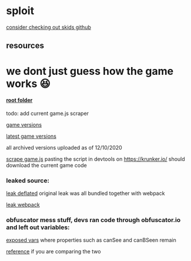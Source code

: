 # sploit

[consider checking out skids github](https://github.com/skidlamer/)

## resources

# we dont just guess how the game works 😆

#### [root folder](https://mega.nz/folder/3dVUUBZQ#gbn1N9Obk6HYReg2Z8p-ZQ)

todo: add current game.js scraper

[game versions](https://mega.nz/folder/eE9ghBzS#nw_TzAoWnK9Cz5Sry-lECw)

[latest game versions](https://cli.sys32.dev/data/)

all archived versions uploaded as of 12/10/2020

[scrape game.js](https://mega.nz/file/rI8iiLrS#PNmS1IR_X5ZMt2P1uNjaz6r5uNtGSNgCFYWDmb2UxSA) pasting the script in devtools on https://krunker.io/ should download the current game code

### leaked source:

[leak deflated](https://mega.nz/folder/OJEgjLIJ#YEyz7VsyyjauZarD8JLldg)
original leak was all bundled together with webpack

[leak webpack](https://mega.nz/file/uMN0hRoA#iAktwPcSWg0uCEW1jSf7N8XZIIXKy9h-RB_MMFmzV04)

### obfuscator mess stuff, devs ran code through obfuscator.io and left out variables:

[exposed vars](https://mega.nz/file/vJF0XDwa#1fjDUjWyBmtwUU-dN28A1PQ37u9HCDFFz2NTlqm1Ab0) where properties such as canSee and canBSeen remain

[reference](https://mega.nz/file/uEVmALhZ#Vlb6A5hR8IotmKXNZ6MjBIkBoCaa3wZkBj0552ihE7Y) if you are comparing the two